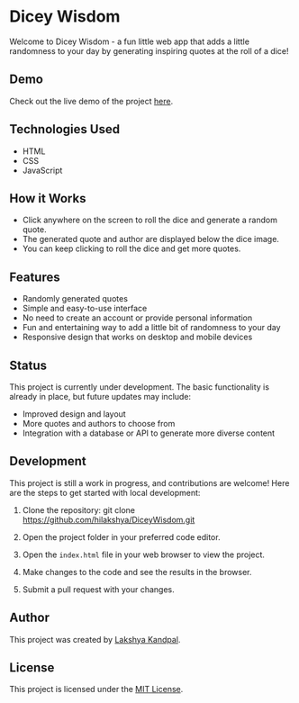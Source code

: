 # Dicey Wisdom

Welcome to Dicey Wisdom - a fun little web app that adds a little randomness to your day by generating inspiring quotes at the roll of a dice!

## Demo

Check out the live demo of the project [here](https://hilakshya.github.io/DiceyWisdom/).

## Technologies Used

- HTML
- CSS
- JavaScript

## How it Works

- Click anywhere on the screen to roll the dice and generate a random quote.
- The generated quote and author are displayed below the dice image.
- You can keep clicking to roll the dice and get more quotes.

## Features
- Randomly generated quotes
- Simple and easy-to-use interface
- No need to create an account or provide personal information
- Fun and entertaining way to add a little bit of randomness to your day
- Responsive design that works on desktop and mobile devices

## Status

This project is currently under development. The basic functionality is already in place, but future updates may include:
- Improved design and layout
- More quotes and authors to choose from
- Integration with a database or API to generate more diverse content

## Development

This project is still a work in progress, and contributions are welcome! Here are the steps to get started with local development:

1. Clone the repository:
git clone https://github.com/hilakshya/DiceyWisdom.git

2. Open the project folder in your preferred code editor.

3. Open the `index.html` file in your web browser to view the project.

4. Make changes to the code and see the results in the browser.

5. Submit a pull request with your changes.

## Author

This project was created by [Lakshya Kandpal](https://github.com/hilakshya).


## License

This project is licensed under the [MIT License](https://opensource.org/licenses/MIT).
